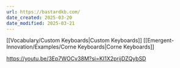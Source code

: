 ```yaml
---
url: https://bastardkb.com/
date_created: 2025-03-20
date_modified: 2025-03-21
---
```

[[Vocabulary/Custom Keyboards|Custom Keyboards]] [[Emergent-Innovation/Examples/Corne Keyboards|Corne Keyboards]]



https://youtu.be/3Ep7WOCv38M?si=KI1X2prijDZQybSD